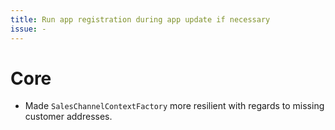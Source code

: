 ```yaml
---
title: Run app registration during app update if necessary
issue: -
---
```

# Core
* Made `SalesChannelContextFactory` more resilient with regards to missing customer addresses.
